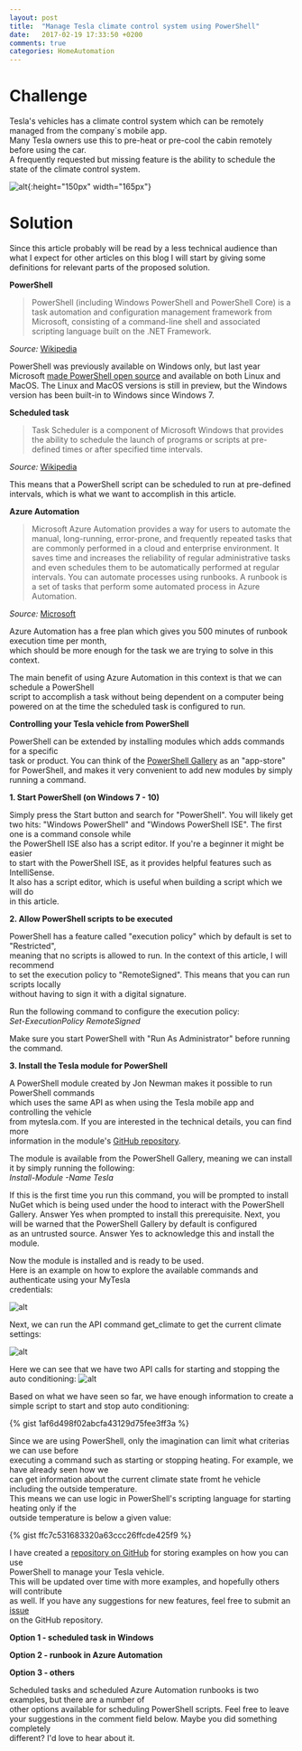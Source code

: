 ```yaml
---
layout: post
title:  "Manage Tesla climate control system using PowerShell"
date:   2017-02-19 17:33:50 +0200
comments: true
categories: HomeAutomation
---
```


# Challenge

Tesla's vehicles has a climate control system which can be remotely managed from the company`s mobile app.  
Many Tesla owners use this to pre-heat or pre-cool the cabin remotely before using the car.  
A frequently requested but missing feature is the ability to schedule the state of the climate control system.


![alt](/images/Tesla-logo.png){:height="150px" width="165px"}


# Solution

Since this article probably will be read by a less technical audience than what I  expect for other 
articles on this blog I will start by giving some definitions for relevant parts of the proposed solution.

**PowerShell**
 
>PowerShell (including Windows PowerShell and PowerShell Core) is a task automation and configuration management framework from Microsoft, consisting of a command-line shell and associated scripting language built on the .NET Framework.

*Source:* [Wikipedia](https://en.wikipedia.org/wiki/PowerShell)

PowerShell was previously available on Windows only, but last year Microsoft  [made PowerShell open source](https://blogs.msdn.microsoft.com/powershell/2016/08/18/powershell-on-linux-and-open-source-2/) and available on both Linux and MacOS.
The Linux and MacOS versions is still in preview, but the Windows version has been built-in to Windows since Windows 7.

**Scheduled task**  

>Task Scheduler is a component of Microsoft Windows that provides the ability to schedule the launch of programs or scripts at pre-defined times or after specified time intervals.

*Source:* [Wikipedia](https://en.wikipedia.org/wiki/Windows_Task_Scheduler)

This means that a PowerShell script can be scheduled to run at pre-defined intervals, which is what 
 we want to accomplish in this article.

**Azure Automation**  

>Microsoft Azure Automation provides a way for users to automate the manual, long-running, error-prone, and frequently repeated tasks that are commonly performed in a cloud and enterprise environment. It saves time and increases the reliability of regular administrative tasks and even schedules them to be automatically performed at regular intervals. You can automate processes using runbooks. A runbook is a set of tasks that perform some automated process in Azure Automation.

*Source:* [Microsoft](https://docs.microsoft.com/en-us/azure/automation/automation-intro)

Azure Automation has a free plan which gives you 500 minutes of runbook execution time per month,  
which should be more enough for the task we are trying to solve in this context.

The main benefit of using Azure Automation in this context is that we can schedule a PowerShell  
script to accomplish a task without being dependent on a computer being powered on at the time the scheduled task is configured to run.

**Controlling your Tesla vehicle from PowerShell**  

PowerShell can be extended by installing modules which adds commands for a specific  
task or product. You can think of the [PowerShell Gallery](https://www.powershellgallery.com) as an "app-store" for 
 PowerShell, and makes it very convenient to add new modules by simply running a command.

**1. Start PowerShell (on Windows 7 - 10)**  

Simply press the Start button and search for "PowerShell". You will likely get two hits:
"Windows PowerShell" and "Windows PowerShell ISE". The first one is a command console while  
the PowerShell ISE also has a script editor. If you're a beginner it might be easier  
to start with the PowerShell ISE, as it provides helpful features such as IntelliSense.  
It also has a script editor, which is useful when building a script which we will do  
in this article.

**2. Allow PowerShell scripts to be executed**  

PowerShell has a feature called "execution policy" which by default is set to "Restricted",  
meaning that no scripts is allowed to run. In the context of this article, I will recommend  
to set the execution policy to "RemoteSigned". This means that you can run scripts locally  
without having to sign it with a digital signature.

Run the following command to configure the execution policy:  
*Set-ExecutionPolicy RemoteSigned*

Make sure you start PowerShell with "Run As Administrator" before running the command.

**3. Install the Tesla module for PowerShell**  

A PowerShell module created by Jon Newman makes it possible to run PowerShell commands  
which uses the same API as when using the Tesla mobile app and controlling the vehicle  
from mytesla.com. If you are interested in the technical details, you can find more  
information in the module's [GitHub repository](https://github.com/JonnMsft/TeslaPSModule).

The module is available from the PowerShell Gallery, meaning we can install it by simply running the following:  
*Install-Module -Name Tesla* 

If this is the first time you run this command, you will be prompted to install NuGet which is being 
 used under the hood to interact with the PowerShell Gallery. Answer Yes when prompted to install 
this prerequisite. Next, you will be warned that the PowerShell Gallery by default is configured  
as an untrusted source. Answer Yes to acknowledge this and install the module.

Now the module is installed and is ready to be used.  
Here is an example on how to explore the available commands and authenticate using your MyTesla  
credentials:

![alt](/images/2017-02-19_Tesla_PowerShell_01.png)
  
Next, we can run the API command get_climate to get the current climate settings:

![alt](/images/2017-02-19_Tesla_PowerShell_02.png)
  
Here we can see that we have two API calls for starting and stopping the auto conditioning:
![alt](/images/2017-02-19_Tesla_PowerShell_03.png)

Based on what we have seen so far, we have enough information to create a simple script to start and 
stop auto conditioning:

{% gist 1af6d498f02abcfa43129d75fee3ff3a %}

Since we are using PowerShell, only the imagination can limit what criterias we can use before  
executing a command such as starting or stopping heating. For example, we have already seen how we  
can get information about the current climate state fromt he vehicle including the outside temperature.  
This means we can use logic in PowerShell's scripting language for starting heating only if the  
outside temperature is below a given value:

{% gist ffc7c531683320a63ccc26ffcde425f9 %}

I have created a [repository on GitHub](https://github.com/janegilring/Tesla) for storing examples on how you can use  
PowerShell to manage your Tesla vehicle.  
This will be updated over time with more examples, and hopefully others will contribute  
as well. If you have any suggestions for new features, feel free to submit an [issue](https://github.com/janegilring/Tesla/issues)  
on the GitHub repository.

**Option 1 - scheduled task in Windows**

**Option 2 - runbook in Azure Automation**

**Option 3 - others**  

Scheduled tasks and scheduled Azure Automation runbooks is two examples, but there are a number of  
other options available for scheduling PowerShell scripts.
Feel free to leave your suggestions in the comment field below. Maybe you did something completely  
different? I'd  love to hear about it.
